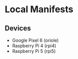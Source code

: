 # Local Manifests

## Devices

- Google Pixel 6 (oriole)
- Raspberry Pi 4 (rpi4)
- Raspberry Pi 5 (rpi5)